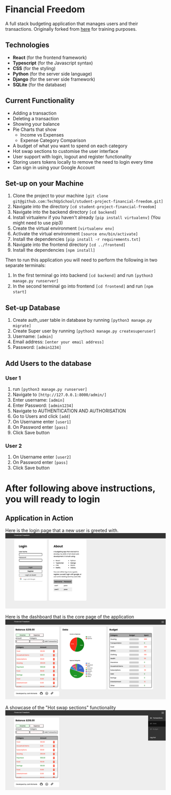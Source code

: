 # Financial Freedom
A full stack budgeting application that manages users and their transactions.
Originally forked from [here](https://github.com/joshuarichards001/financial-freedom) for training purposes.

## Technologies

- **React** (for the frontend framework)
- **Typescript** (for the Javascript syntax)
- **CSS** (for the styling)
- **Python** (for the server side language)
- **Django** (for the server side framework)
- **SQLite** (for the database)

## Current Functionality

- Adding a transaction
- Deleting a transaction
- Showing your balance
- Pie Charts that show
  - Income vs Expenses
  - Expense Category Comparison
- A budget of what you want to spend on each category
- Hot swap sections to customise the user interface
- User support with login, logout and register functionality
- Storing users tokens locally to remove the need to login every time
- Can sign in using your Google Account

## Set-up on your Machine

1. Clone the project to your machine `[git clone git@github.com:TechUpSchool/student-project-financial-freedom.git]`
2. Navigate into the directory `[cd student-project-financial-freedom]`
3. Navigate into the backend directory `[cd backend]`
4. Install virtualenv if you haven't already `[pip install virtualenv]` (You might need to use pip3)
5. Create the virtual environment `[virtualenv env]`
6. Activate the virtual environment `[source env/bin/activate]`
7. Install the dependencies `[pip install -r requirements.txt]`
8. Navigate into the frontend directory `[cd ../frontend]`
9. Install the dependencies `[npm install]`

Then to run this application you will need to perform the following in two separate terminals:

1. In the first terminal go into backend `[cd backend]` and run `[python3 manage.py runserver]`
2. In the second terminal go into frontend `[cd frontend]` and run `[npm start]`


## Set-up Database

1. Create auth_user table in database by running `[python3 manage.py migrate]`
2. Create Super user by running `[python3 manage.py createsuperuser]`
3. Username: `[admin]`
4. Email address: `[enter your email address]`
5. Password: `[admin1234]`

## Add Users to the database
### User 1
1. run `[python3 manage.py runserver]`
2. Navigate to `[http://127.0.0.1:8000/admin/]`
3. Enter username: `[admin]`
4. Enter Password: `[admin1234]`
5. Navigate to AUTHENTICATION AND AUTHORISATION
6. Go to Users and click `[add]`
7. On Username enter `[user1]`
8. On Password enter `[pass]`
9. Click Save button

### User 2
1. On Username enter `[user2]`
2. On Password enter `[pass]`
3. Click Save button

# After following above instructions, you will ready to login


## Application in Action

Here is the login page that a new user is greeted with.
![Login](demo-images/login-pic.png)

Here is the dashboard that is the core page of the application
![Full Tour](demo-images/dashboard-pic.png)

A showcase of the "Hot swap sections" functionality
![Hide](demo-images/hiddencard-pic.png)
